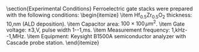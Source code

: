 \section{Experimental Conditions}
Ferroelectric gate stacks were prepared with the following conditions:
\begin{itemize}
  \item Hf$_{0.5}$Zr$_{0.5}$O$_2$ thickness: 10\,nm (ALD deposition).
  \item Capacitor area: $100 \times 100\,\mu\mathrm{m}^2$.
  \item Gate voltage: $\pm 3$\,V, pulse width $1$--$1$\,ms.
  \item Measurement frequency: 1\,kHz--1\,MHz.
  \item Equipment: Keysight B1500A semiconductor analyzer with Cascade probe station.
\end{itemize}
